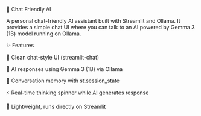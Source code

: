 🤖 Chat Friendly AI

A personal chat-friendly AI assistant built with Streamlit and Ollama.
It provides a simple chat UI where you can talk to an AI powered by Gemma 3 (1B) model running on Ollama.

✨ Features

💬 Clean chat-style UI (streamlit-chat)

🤖 AI responses using Gemma 3 (1B) via Ollama

📜 Conversation memory with st.session_state

⚡ Real-time thinking spinner while AI generates response

🎨 Lightweight, runs directly on Streamlit
